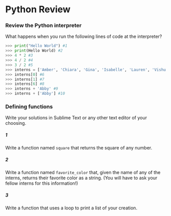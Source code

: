 # Python Review #

### Review the Python interpreter ###
What happens when you run the following lines of code at the interpreter?

```python
>>> print("Hello World") #1
>>> print(Hello World) #2
>>> 4 * 2 #3
>>> 4 / 2 #4
>>> 3 / 2 #5
>>> interns = ['Amber', 'Chiara', 'Gina', 'Isabelle', 'Lauren', 'Vishu']
>>> interns[0] #6
>>> interns[1] #7
>>> interns[6] #8
>>> interns + 'Abby' #9
>>> interns + ['Abby'] #10
```

### Defining functions

Write your solutions in Sublime Text or any other text editor of your choosing.

##### 1

Write a function named `square` that returns the square of any number.

##### 2

Write a function named `favorite_color` that, given the name of any of the interns, returns their favorite color as a string. (You will have to ask your fellow interns for this information!)

##### 3

Write a function that uses a loop to print a list of your creation.
